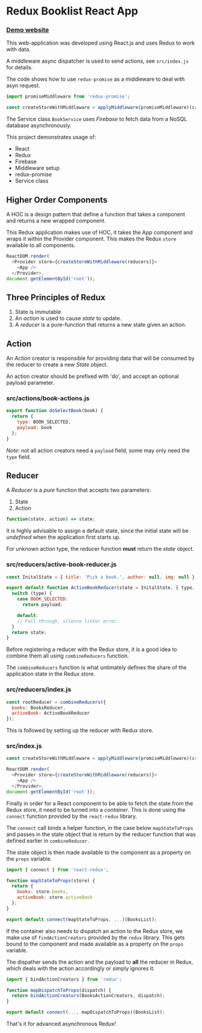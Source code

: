 # Redux Booklist React App

[<h3>Demo website</h3>](https://rajinder-yadav.github.io/react-redux-booklist/)

This web-application was developed using React.js and uses Redux to work with data.

A middleware async dispatcher is used to send actions, see `src/index.js` for details.

The code shows how to use `redux-promise` as a middleware to deal with asyn request.

```js
import promiseMiddleware from 'redux-promise';

const createStoreWithMiddleware = applyMiddleware(promiseMiddleware)(createStore);
```

The Service class `BookService` uses _Firebase_ to fetch data from a NoSQL database asynchronously.

This project demonstrates usage of:

* React
* Redux
* Firebase
* Middleware setup
* redux-promise
* Service class

## Higher Order Components

A HOC is a design pattern that define a function that takes a component and returns a new wrapped component.

This Redux application makes use of HOC, it takes the App component and wraps it within the Provider component. This makes the Redux `store` available to all components.

```js
ReactDOM.render(
  <Provider store={createStoreWithMiddleware(reducers)}>
    <App />
  </Provider>,
document.getElementById('root'));
```

## Three Principles of Redux

1. State is immutable
1. An _action_ is used to cause _state_ to update.
1. A _reducer_ is a pure-function that returns a new state given an action.

## Action

An _Action_ creator is responsible for providing data that will be consumed by the reducer to create a new _State_ object.

An action creator should be prefixed with 'do', and accept an optional payload parameter.

### src/actions/book-actions.js

```js
export function doSelectBook(book) {
  return {
    type: BOOK_SELECTED,
    payload: book
  };
}
```

_Note_: not all action creators need a `payload` field, some may only need the `type` field.

## Reducer

A _Reducer_ is a _pure_ function that accepts two parameters:

1. State
1. Action

```js
function(state, action) => state;
```

It is highly advisable to assign a default state, since the initial state will be _undefined_ when the application first starts up.

For unknown action type, the reducer function **must** return the _state_ object.

### src/reducers/active-book-reducer.js

```js
const InitalState = { title: 'Pick a book.', author: null, img: null };

export default function ActiveBookReducer(state = InitalState, { type, payload }) {
  switch (type) {
    case BOOK_SELECTED:
      return payload;

    default:
    // Fall through, silence linter error.
  }
  return state;
}
```

Before registering a reducer with the Redux store, it is a good idea to combine them all using `combineReducers` function.

The `combineReducers` function is what untimately defines the share of the application state in the Redux store.

### src/reducers/index.js

```js
const rootReducer = combineReducers({
  books: BooksReducer,
  activeBook: ActiveBookReducer
});
```

This is followed by setting up the reducer with Redux store.

### src/index.js

```js
const createStoreWithMiddleware = applyMiddleware(promiseMiddleware)(createStore);

ReactDOM.render(
  <Provider store={createStoreWithMiddleware(reducers)}>
    <App />
  </Provider>,
document.getElementById('root'));
```

Finally in order for a React component to be able to fetch the state from the Redux store, it need to be turned into a _container_. This is done using the `connect` function provided by the `react-redux` library.

The `connect` call binds a helper function, in the case below `mapStateToProps` and passes in the state object that is return by the reducer function that was defined earlier in `combineReducer`.

The state object is then made available to the component as a property on the `props` variable.

```js
import { connect } from 'react-redux';

function mapStateToProps(store) {
  return {
    books: store.books,
    activeBook: store.activeBook
  };
}

export default connect(mapStateToProps, ...)(BooksList);
```

If the container also needs to dispatch an action to the Redux store, we make use of `findActionCreators` provided by the `redux` library. This gets bound to the component and made available as a property on the `props` variable.

The dispather sends the action and the payload to **all** the reducer in Redux, which deals with the action accordingly or simply ignores it.

```js
import { bindActionCreators } from 'redux';

function mapDispatchToProps(dispatch) {
  return bindActionCreators(BooksActionCreators, dispatch);
}

export default connect(..., mapDispatchToProps)(BooksList);
```

That's it for advanced asynchronous Redux!
